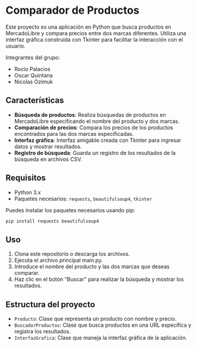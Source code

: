 # Comparador de Productos

Este proyecto es una aplicación en Python que busca productos en MercadoLibre y compara precios entre dos marcas diferentes. Utiliza una interfaz gráfica construida con Tkinter para facilitar la interacción con el usuario.

Integrantes del grupo:
- Rocío Palacios
- Oscar Quintana
- Nicolas Ozimuk

## Características

- **Búsqueda de productos**: Realiza búsquedas de productos en MercadoLibre especificando el nombre del producto y dos marcas.
- **Comparación de precios**: Compara los precios de los productos encontrados para las dos marcas especificadas.
- **Interfaz gráfica**: Interfaz amigable creada con Tkinter para ingresar datos y mostrar resultados.
- **Registro de búsqueda**: Guarda un registro de los resultados de la búsqueda en archivos CSV.

## Requisitos

- Python 3.x
- Paquetes necesarios: `requests`, `beautifulsoup4`, `tkinter`

Puedes instalar los paquetes necesarios usando pip:

```bash
pip install requests beautifulsoup4
```

## Uso
1. Clona este repositorio o descarga los archivos.
2. Ejecuta el archivo principal main.py.
3. Introduce el nombre del producto y las dos marcas que deseas comparar.
4. Haz clic en el botón "Buscar" para realizar la búsqueda y mostrar los resultados.

## Estructura del proyecto
- `Producto`: Clase que representa un producto con nombre y precio.
- `BuscadorProductos`: Clase que busca productos en una URL específica y registra los resultados.
- `InterfazGrafica`: Clase que maneja la interfaz gráfica de la aplicación.







